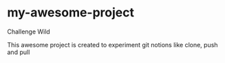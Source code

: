 # my-awesome-project
Challenge Wild

This awesome project is created to experiment git notions like clone, push and pull
